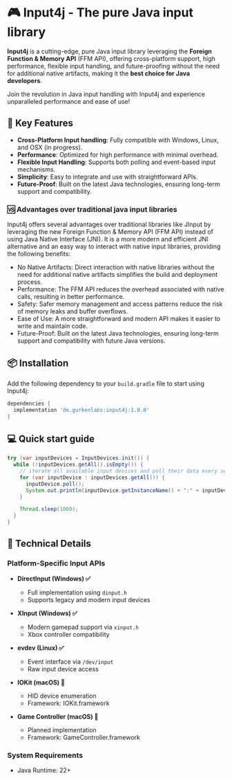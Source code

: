 # 🎮 Input4j - The pure Java input library


**Input4j** is a cutting-edge, pure Java input library leveraging the **Foreign Function & Memory API** (FFM API), offering cross-platform support, high performance, flexible input handling, and future-proofing without the need for additional native artifacts, making it the **best choice for Java developers**.

Join the revolution in Java input handling with Input4j and experience unparalleled performance and ease of use!

## 🚀 Key Features
- **Cross-Platform Input handling**: Fully compatible with Windows, Linux, and OSX (in progress).
- **Performance**: Optimized for high performance with minimal overhead.
- **Flexible Input Handling**: Supports both polling and event-based input mechanisms.
- **Simplicity**: Easy to integrate and use with straightforward APIs.
- **Future-Proof**: Built on the latest Java technologies, ensuring long-term support and compatibility.

### 🆚 Advantages over traditional java input libraries
Input4j offers several advantages over traditional libraries like JInput by leveraging the new Foreign Function & Memory API (FFM API) instead of using Java Native Interface (JNI).
It is a more modern and efficient JNI alternative and an easy way to interact with native input libraries, providing the following benefits:

- No Native Artifacts: Direct interaction with native libraries without the need for additional native artifacts simplifies the build and deployment process.
- Performance: The FFM API reduces the overhead associated with native calls, resulting in better performance.
- Safety: Safer memory management and access patterns reduce the risk of memory leaks and buffer overflows.
- Ease of Use: A more straightforward and modern API makes it easier to write and maintain code.
- Future-Proof: Built on the latest Java technologies, ensuring long-term support and compatibility with future Java versions.


## 📦️ Installation
Add the following dependency to your `build.gradle` file to start using Input4j:

```groovy
dependencies {
  implementation 'de.gurkenlabs:input4j:1.0.0'
}
```

## 💻 Quick start guide

```java
try (var inputDevices = InputDevices.init()) {
  while (!inputDevices.getAll().isEmpty()) {
    // iterate all available input devices and poll their data every second
    for (var inputDevice : inputDevices.getAll()) {
      inputDevice.poll();
      System.out.println(inputDevice.getInstanceName() + ":" + inputDevice.getComponents());
    }

    Thread.sleep(1000);
  }
}
```

## 🔌 Technical Details

### Platform-Specific Input APIs
- **DirectInput (Windows) ✅**
    - Full implementation using `dinput.h`
    - Supports legacy and modern input devices

- **XInput (Windows) ✅**
    - Modern gamepad support via `xinput.h`
    - Xbox controller compatibility

- **evdev (Linux) ✅**
    - Event interface via `/dev/input`
    - Raw input device access

- **IOKit (macOS) 🚧**
    - HID device enumeration
    - Framework: IOKit.framework

- **Game Controller (macOS) 🚧**
    - Planned implementation
    - Framework: GameController.framework

### System Requirements
- Java Runtime: 22+